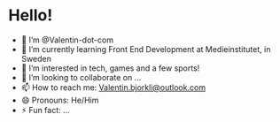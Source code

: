 # Hello!

- 👋 I’m @Valentin-dot-com
- 🌱 I’m currently learning Front End Development at Medieinstitutet, in Sweden 
- 👀 I’m interested in tech, games and a few sports!
- 💞️ I’m looking to collaborate on ...
- 📫 How to reach me: Valentin.bjorkli@outlook.com
- 😄 Pronouns: He/Him
- ⚡ Fun fact: ...

<!---
Valentin-dot-com/Valentin-dot-com is a ✨ special ✨ repository because its `README.md` (this file) appears on your GitHub profile.
You can click the Preview link to take a look at your changes.
--->
